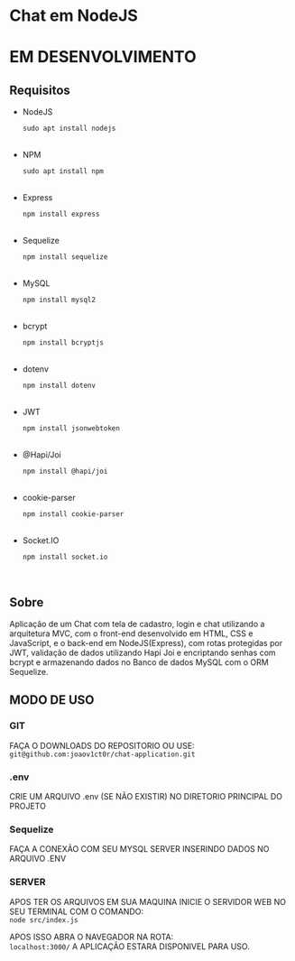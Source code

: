 # Chat em NodeJS

<h1>EM DESENVOLVIMENTO</h1>

<h2>Requisitos</h2>

<ul>
  <li>NodeJS</li>
  <p><code>sudo apt install nodejs</code></p>
  <br>
  <li>NPM</li>
  <p><code>sudo apt install npm</code></p>
  <br>
  <li>Express</li>
  <p><code>npm install express</code></p>
  <br>
  <li>Sequelize</li>
  <p><code>npm install sequelize</code></p>
  <br>
  <li>MySQL</li>
  <p><code>npm install mysql2</code></p>
  <br>
  <li>bcrypt</li>
  <p><code>npm install bcryptjs</code></p>
  <br>
  <li>dotenv</li>
  <p><code>npm install dotenv</code></p>
  <br>
  <li>JWT</li>
  <p><code>npm install jsonwebtoken</code></p>
  <br>
  <li>@Hapi/Joi</li>
  <p><code>npm install @hapi/joi</code></p>
  <br>
  <li>cookie-parser</li>
  <p><code>npm install cookie-parser</code></p>
  <br>
  <li>Socket.IO</li>
  <p><code>npm install socket.io</code></p>
  <br>
</ul>

<h2>Sobre</h2>

<p>Aplicação de um Chat com tela de cadastro, login e chat utilizando a arquitetura MVC, com o front-end desenvolvido em HTML, CSS e JavaScript, e o back-end em NodeJS(Express), com rotas protegidas por JWT, validação de dados utilizando Hapi Joi e encriptando senhas com bcrypt e armazenando dados no Banco de dados MySQL com o ORM Sequelize.</p>

<h2>MODO DE USO</h2>

<h3>GIT</h3>

<p>FAÇA O DOWNLOADS DO REPOSITORIO OU USE:<br><code>git@github.com:joaov1ct0r/chat-application.git</code></p>

<h3>.env</h3>

<p>CRIE UM ARQUIVO .env (SE NÃO EXISTIR) NO DIRETORIO PRINCIPAL DO PROJETO</p>

<h3>Sequelize</h3>

<p>FAÇA A CONEXÃO COM SEU MYSQL SERVER INSERINDO DADOS NO ARQUIVO .ENV</p>

<h3>SERVER</h3>

<p>APOS TER OS ARQUIVOS EM SUA MAQUINA INICIE O SERVIDOR WEB NO SEU TERMINAL COM O COMANDO:<br><code>node src/index.js</code></p>

<p>APOS ISSO ABRA O NAVEGADOR NA ROTA:<br><code>localhost:3000/</code> A APLICAÇÃO ESTARA DISPONIVEL PARA USO.</p>
